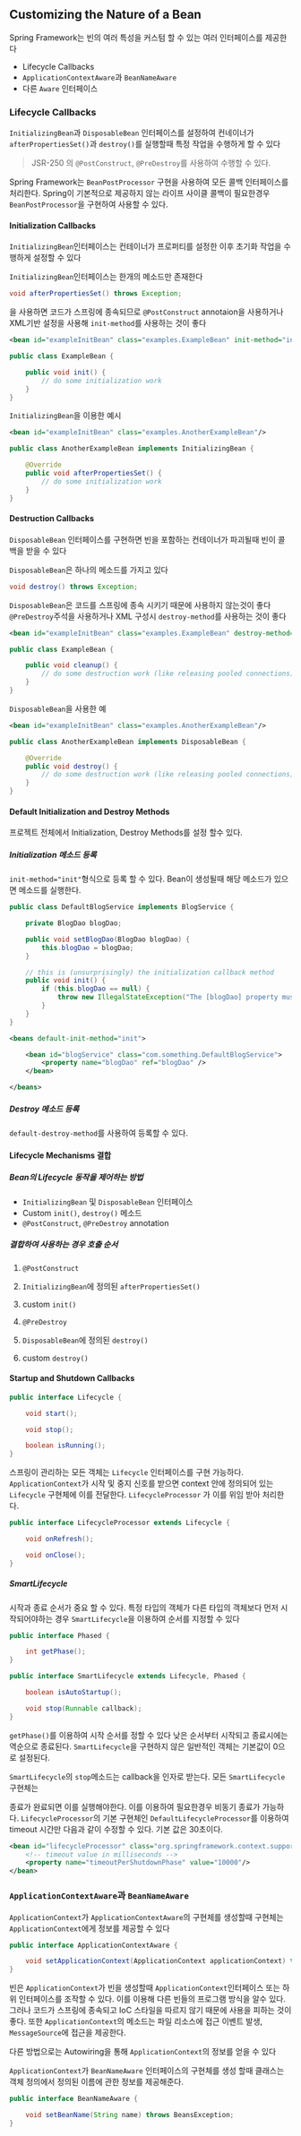 ## Customizing the Nature of a Bean

Spring Framework는 빈의 여러 특성을 커스텀 할 수 있는 여러 인터페이스를 제공한다

- Lifecycle Callbacks
- `ApplicationContextAware`과 `BeanNameAware`
- 다른 `Aware` 인터페이스

### Lifecycle Callbacks

`InitializingBean`과 `DisposableBean` 인터페이스를 설정하여 컨네이너가 `afterPropertiesSet()`과 `destroy()`를 실행할때 특정 작업을 수행하게 할 수 있다

> JSR-250 의 `@PostConstruct`, `@PreDestroy`를 사용하여 수행할 수 있다.

Spring Framework는 `BeanPostProcessor` 구현을 사용하여 모든 콜백 인터페이스를 처리한다. Spring이 기본적으로 제공하지 않는 라이프 사이클 콜백이 필요한경우 `BeanPostProcessor`을 구현하여 사용할 수 있다.

#### Initialization Callbacks

`InitializingBean`인터페이스는 컨테이너가 프로퍼티를 설정한 이후 초기화 작업을 수행하게 설정할 수 있다

`InitializingBean`인터페이스는 한개의 메소드만 존재한다

```java
void afterPropertiesSet() throws Exception;
```

을 사용하면 코드가 스프링에 종속되므로 `@PostConstruct` annotaion을 사용하거나 XML기반 설정을 사용해 `init-method`를 사용하는 것이 좋다

```xml
<bean id="exampleInitBean" class="examples.ExampleBean" init-method="init"/>
```

```java
public class ExampleBean {

    public void init() {
        // do some initialization work
    }
}
```

`InitializingBean`을 이용한 예시

```xml
<bean id="exampleInitBean" class="examples.AnotherExampleBean"/>
```

```java
public class AnotherExampleBean implements InitializingBean {

    @Override
    public void afterPropertiesSet() {
        // do some initialization work
    }
}

```

#### Destruction Callbacks

`DisposableBean` 인터페이스를 구현하면 빈을 포함하는 컨테이너가 파괴될때 빈이 콜백을 받을 수 있다

`DisposableBean`은 하나의 메소드를 가지고 있다

```java
void destroy() throws Exception;
```

`DisposableBean`은 코드를 스프링에 종속 시키기 때문에 사용하지 않는것이 좋다 `@PreDestroy`주석을 사용하거나 XML 구성시 `destroy-method`를 사용하는 것이 좋다

```xml
<bean id="exampleInitBean" class="examples.ExampleBean" destroy-method="cleanup"/>
```

```java
public class ExampleBean {

    public void cleanup() {
        // do some destruction work (like releasing pooled connections)
    }
}
```

`DisposableBean`을 사용한 예

```xml
<bean id="exampleInitBean" class="examples.AnotherExampleBean"/>
```

```java
public class AnotherExampleBean implements DisposableBean {

    @Override
    public void destroy() {
        // do some destruction work (like releasing pooled connections)
    }
}
```

#### Default Initialization and Destroy Methods

프로젝트 전체에서 Initialization, Destroy Methods를 설정 할수 있다.

##### Initialization 메소드 등록

`init-method="init"`형식으로 등록 할 수 있다. Bean이 생성될때 해당 메소드가 있으면 메소드를 실행한다.

```java
public class DefaultBlogService implements BlogService {

    private BlogDao blogDao;

    public void setBlogDao(BlogDao blogDao) {
        this.blogDao = blogDao;
    }

    // this is (unsurprisingly) the initialization callback method
    public void init() {
        if (this.blogDao == null) {
            throw new IllegalStateException("The [blogDao] property must be set.");
        }
    }
}
```

```xml
<beans default-init-method="init">

    <bean id="blogService" class="com.something.DefaultBlogService">
        <property name="blogDao" ref="blogDao" />
    </bean>

</beans>
```

##### Destroy 메소드 등록

`default-destroy-method`를 사용하여 등록할 수 있다.

#### Lifecycle Mechanisms 결합

##### Bean의 Lifecycle 동작을 제어하는 방법

- `InitializingBean` 및 `DisposableBean` 인터페이스
- Custom `init()`, `destroy()` 메소드
- `@PostConstruct`, `@PreDestroy` annotation

##### 결합하여 사용하는 경우 호출 순서

1. `@PostConstruct`
2. `InitializingBean`에 정의된 `afterPropertiesSet()`
3. custom `init()`

4. `@PreDestroy`
5. `DisposableBean`에 정의된 `destroy()`
6. custom `destroy()`

#### Startup and Shutdown Callbacks

```java
public interface Lifecycle {

    void start();

    void stop();

    boolean isRunning();
}
```

스프링이 관리하는 모든 객체는 `Lifecycle` 인터페이스를 구현 가능하다. `ApplicationContext`가 시작 및 중지 신호를 받으면 context 안에 정의되어 있는 `Lifecycle` 구현체에 이를 전달한다. `LifecycleProcessor` 가 이를 위임 받아 처리한다.

```java
public interface LifecycleProcessor extends Lifecycle {

    void onRefresh();

    void onClose();
}
```

##### SmartLifecycle

시작과 종료 순서가 중요 할 수 있다. 특정 타입의 객체가 다른 타입의 객체보다 먼저 시작되어야하는 경우 `SmartLifecycle`을 이용하여 순서를 지정할 수 있다

```java
public interface Phased {

    int getPhase();
}
```

```java
public interface SmartLifecycle extends Lifecycle, Phased {

    boolean isAutoStartup();

    void stop(Runnable callback);
}
```

`getPhase()`를 이용하여 시작 순서를 정할 수 있다 낮은 순서부터 시작되고 종료시에는 역순으로 종료된다. `SmartLifecycle`을 구현하지 않은 일반적인 객체는 기본값이 0으로 설정된다.

`SmartLifecycle`의 `stop`메소드는 callback을 인자로 받는다. 모든 `SmartLifecycle` 구현체는 

종료가 완료되면 이를 실행해야한다. 이를 이용하여 필요한경우 비동기 종료가 가능하다. `LifecycleProcessor`의 기본 구현체인 `DefaultLifecycleProcessor`를 이용하여 timeout 시간만 다음과 같이 수정할 수 있다. 기본 값은 30초이다.

```xml
<bean id="lifecycleProcessor" class="org.springframework.context.support.DefaultLifecycleProcessor">
    <!-- timeout value in milliseconds -->
    <property name="timeoutPerShutdownPhase" value="10000"/>
</bean>
```

### `ApplicationContextAware`과 `BeanNameAware`

`ApplicationContext`가 `ApplicationContextAware`의 구현체를 생성할때 구현체는 `ApplicationContext`에게 정보를 제공할 수 있다

```java
public interface ApplicationContextAware {

    void setApplicationContext(ApplicationContext applicationContext) throws BeansException;
}
```

빈은 `ApplicationContext`가 빈을 생성할때 `ApplicationContext`인터페이스 또는 하위 인터페이스를 조작할 수 있다. 이를 이용해 다른 빈들의 프로그램 방식을 알수 있다. 그러나 코드가 스프링에 종속되고 IoC 스타일을 따르지 않기 때문에 사용을 피하는 것이 좋다. 또한 `ApplicationContext`의 메소드는 파일 리소스에 접근 이벤트 발생, `MessageSource`에 접근을 제공한다.

다른 방법으로는 Autowiring을 통해 `ApplicationContext`의 정보를 얻을 수 있다

`ApplicationContext`가 `BeanNameAware` 인터페이스의 구현체를 생성 할때 클래스는 객체 정의에서 정의된 이름에 관한 정보를 제공해준다.

```java
public interface BeanNameAware {

    void setBeanName(String name) throws BeansException;
}
```

